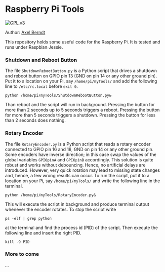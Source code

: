 # Raspberry Pi Tools

[![GPL v3](https://img.shields.io/badge/license-GNU%20General%20Public%20License%20v3.0-blue.svg)](https://github.com/axelberndt/Raspberry-Pi-Tools/blob/master/LICENSE)

Author: [Axel Berndt](https://github.com/axelberndt)<br>

This repository holds some useful code for the Raspberry Pi. It is tested and runs under Raspbian Jessie.

### Shutdown and Reboot Button
The file `ShutdownRebootButton.py` is a Python script that drives a shutdown and reboot button on GPIO pin 13 (GND on pin 14 or any other ground pin). Put it to a location on your Pi, say `/home/pi/myTools/` and add the following line to `/etc/rc.local` before `exit 0`.

`python /home/pi/myTools/ShutdownRebootButton.py&`

Than reboot and the script will run in background. Pressing the button for more than 2 seconds up to 5 seconds triggers a reboot. Pressing the button for more than 5 seconds triggers a shutdown. Pressing the button for less than 2 seconds does nothing.

### Rotary Encoder
The file `RotaryEncoder.py` is a Python script that reads a rotary encoder connected to GPIO pin 16 and 18, GND on pin 14 or any other ground pin. Some encoders have inverse direction; in this case swap the values of the global variables `GPIOpinA` and `GPIOpinB` accordingly. This solution is quite robust and works without debouncing. Hence, no artificial delays are introduced. However, very quick rotation may lead to missing state changes and, hence, a few wrong results can occur. To run the script, put it to a location on your Pi, say `/home/pi/myTools/` and write the following line in the terminal.

`python /home/pi/myTools/RotaryEncoder.py&`

This will execute the script in background and produce terminal output whenever the encoder rotates. To stop the script write

`ps -elf | grep python`

at the terminal and find the process id (PID) of the script. Then execute the following line and insert the right PID.

`kill -9 PID`

### More to come
...